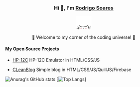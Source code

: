 <div align="center"); background-size: cover; background-position: center; padding: 20px;">
    <h3>Hi 👋, I'm <a href="https://linkedin.com/in/roosoars">Rodrigo Soares</a></h3>
    <p align="center">
        <a href="https://linkedin.com/in/roosoars">
            <img src="cat.webp" width="50"/>
        </a>
    </p>
    <p>🌟 Welcome to my corner of the coding universe! 🌟</p>
    <h4 align="left">My Open Source Projects</h4>
</div>

- <p><a href="https://github.com/roosoars/HP-12C"> HP-12C</a> HP-12C Emulator in HTML/CSS/JS</p>
- <p><a href="https://github.com/roosoars/Clean-Blog"> CLeanBlog</a> Simple blog in HTML/CSS/JS/QuillJS/Firebase</p>

![Anurag's GitHub stats](https://github-readme-stats.vercel.app/api?username=roosoars&show_icons=true&theme=default)
[![Top Langs](https://github-readme-stats.vercel.app/api/top-langs/?username=roosoars&layout=donut)]

